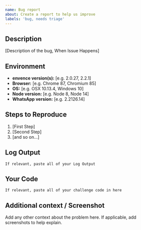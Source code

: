 ```yaml
---
name: Bug report
about: Create a report to help us improve
labels: 'bug, needs triage'
---
```


## Description

[Description of the bug, When Issue Happens]

## Environment

- **envence version(s):** [e.g. 2.0.27, 2.2.1]
- **Browser:** [e.g. Chrome 87, Chromium 85]
- **OS:** [e.g. OSX 10.13.4, Windows 10]
- **Node version:** [e.g. Node 8, Node 14]
- **WhatsApp version:** [e.g. 2.2126.14]

## Steps to Reproduce

1. [First Step]
2. [Second Step]
3. [and so on...]

## Log Output

```
If relevant, paste all of your Log Output
```

## Your Code

```
If relevant, paste all of your challenge code in here
```

## Additional context / Screenshot

Add any other context about the problem here. If applicable, add screenshots to help explain.
